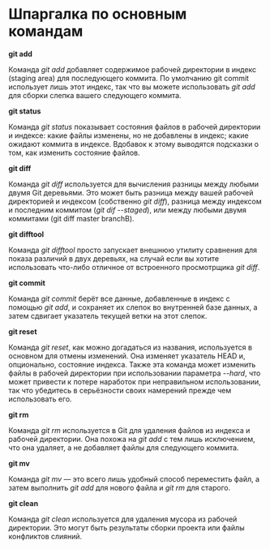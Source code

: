 # Шпаргалка по основным командам

**git add**

Команда *git add* добавляет содержимое рабочей директории в индекс (staging area) для последующего коммита. По умолчанию git commit использует лишь этот индекс, так что вы можете использовать *git add* для сборки слепка вашего следующего коммита.

**git status**

Команда *git status* показывает состояния файлов в рабочей директории и индексе: какие файлы изменены, но не добавлены в индекс; какие ожидают коммита в индексе. Вдобавок к этому выводятся подсказки о том, как изменить состояние файлов.

**git diff**

Команда *git diff* используется для вычисления разницы между любыми двумя Git деревьями. Это может быть разница между вашей рабочей директорией и индексом (собственно *git diff*), разница между индексом и последним коммитом (*git dif --staged*), или между любыми двумя коммитами (git diff master branchB).

**git difftool**

Команда *git difftool* просто запускает внешнюю утилиту сравнения для показа различий в двух деревьях, на случай если вы хотите использовать что-либо отличное от встроенного просмотрщика *git diff*.

**git commit**

Команда *git commit* берёт все данные, добавленные в индекс с помощью *git add*, и сохраняет их слепок во внутренней базе данных, а затем сдвигает указатель текущей ветки на этот слепок.

**git reset**

Команда *git reset*, как можно догадаться из названия, используется в основном для отмены изменений. Она изменяет указатель HEAD и, опционально, состояние индекса. Также эта команда может изменить файлы в рабочей директории при использовании параметра *--hard*, что может привести к потере наработок при неправильном использовании, так что убедитесь в серьёзности своих намерений прежде чем использовать его.

**git rm**

Команда *git rm* используется в Git для удаления файлов из индекса и рабочей директории. Она похожа на *git add* с тем лишь исключением, что она удаляет, а не добавляет файлы для следующего коммита.

**git mv**

Команда *git mv* — это всего лишь удобный способ переместить файл, а затем выполнить *git add* для нового файла и *git rm* для старого.

**git clean**

Команда *git clean* используется для удаления мусора из рабочей директории. Это могут быть результаты сборки проекта или файлы конфликтов слияний.